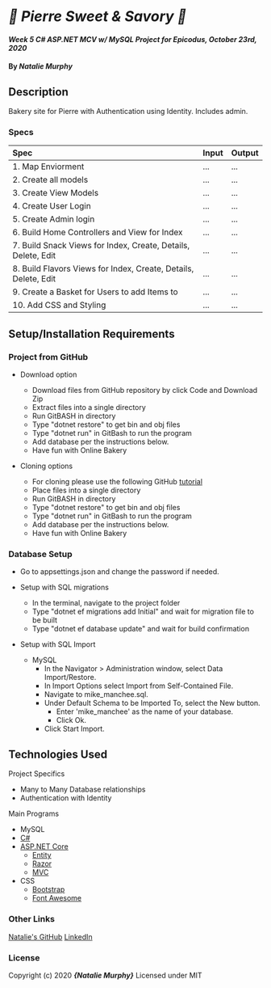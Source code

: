 # _🥐 Pierre Sweet & Savory 🍰_

#### _Week 5 C# ASP.NET MCV w/ MySQL Project for Epicodus, October 23rd, 2020_

#### By _**Natalie Murphy**_

## Description

Bakery site for Pierre with Authentication using Identity. Includes admin.

<!-- Brainstorming
User Authentication
User Login
logged in users can
-create
-update
-delete

anon
-read

flavors
-sweet
-savory
-spicy
-creamy

splash page
-list of all treats

- list of all flavors
  -click on treat oor flavor to see all
  :q
 -->

### Specs

| Spec                                                            | Input | Output |
| :-------------------------------------------------------------- | :---- | :----- |
| 1. Map Enviorment                                               | ...   | ...    |
| 2. Create all models                                            | ...   | ...    |
| 3. Create View Models                                           | ...   | ...    |
| 4. Create User Login                                            | ...   | ...    |
| 5. Create Admin login                                           | ...   | ...    |
| 6. Build Home Controllers and View for Index                    | ...   | ...    |
| 7. Build Snack Views for Index, Create, Details, Delete, Edit   | ...   | ...    |
| 8. Build Flavors Views for Index, Create, Details, Delete, Edit | ...   | ...    |
| 9. Create a Basket for Users to add Items to                    | ...   | ...    |
| 10. Add CSS and Styling                                         | ...   | ...    |

## Setup/Installation Requirements

### Project from GitHub

- Download option

  - Download files from GitHub repository by click Code and Download Zip
  - Extract files into a single directory
  - Run GitBASH in directory
  - Type "dotnet restore" to get bin and obj files
  - Type "dotnet run" in GitBash to run the program
  - Add database per the instructions below.
  - Have fun with Online Bakery <!-- TITLE HERE -->

- Cloning options
  - For cloning please use the following GitHub [tutorial](https://docs.github.com/en/enterprise/2.16/user/github/creating-cloning-and-archiving-repositories/cloning-a-repository)
  - Place files into a single directory
  - Run GitBASH in directory
  - Type "dotnet restore" to get bin and obj files
  - Type "dotnet run" in GitBash to run the program
  - Add database per the instructions below.
  - Have fun with Online Bakery <!-- TITLE HERE -->

### Database Setup

- Go to appsettings.json and change the password if needed.

- Setup with SQL migrations

  - In the terminal, navigate to the project folder
  - Type "dotnet ef migrations add Initial" and wait for migration file to be built
  - Type "dotnet ef database update" and wait for build confirmation

- Setup with SQL Import
  - MySQL
    - In the Navigator > Administration window, select Data Import/Restore.
    - In Import Options select Import from Self-Contained File.
    - Navigate to mike_manchee.sql.
    - Under Default Schema to be Imported To, select the New button.
      - Enter 'mike_manchee' as the name of your database.
      - Click Ok.
    - Click Start Import.

## Technologies Used

Project Specifics

- Many to Many Database relationships
- Authentication with Identity

Main Programs

- MySQL
- [C#](https://docs.microsoft.com/en-us/dotnet/csharp/)
- [ASP.NET Core](https://dotnet.microsoft.com/apps/aspnet)
  - [Entity](https://docs.microsoft.com/en-us/ef/core/)
  - [Razor](https://docs.microsoft.com/en-us/aspnet/core/mvc/views/razor?view=aspnetcore-3.1)
  - [MVC](https://docs.microsoft.com/en-us/aspnet/core/mvc/overview?view=aspnetcore-3.1)
- CSS
  - [Bootstrap](https://getbootstrap.com/docs/4.5/getting-started/introduction/)
  - [Font Awesome](https://www.w3schools.com/icons/fontawesome_icons_intro.asp)

### Other Links

[Natalie's GitHub](https://github.com/muprhynd)
[LinkedIn](https://www.linkedin.com/in/nataliedoraismurphy)

### License

Copyright (c) 2020 **_{Natalie Murphy}_**
Licensed under MIT
